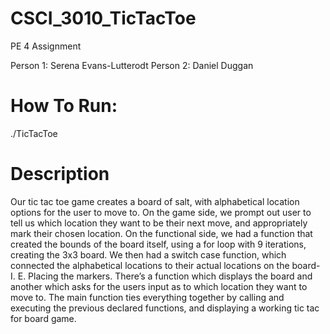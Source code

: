 # CSCI_3010_TicTacToe
PE 4 Assignment

Person 1: Serena Evans-Lutterodt
Person 2: Daniel Duggan

# How To Run:
./TicTacToe

# Description
Our tic tac toe game creates a board of salt, with alphabetical location options for the user to move to. On the game side, we prompt out user to tell us which location they want to be their next move, and appropriately mark their chosen location.
On the functional side, we had a function that created the bounds of the board itself, using a for loop with 9 iterations, creating the 3x3 board. We then had a switch case function, which connected the alphabetical locations to their actual locations on the board- I. E. Placing the markers. There’s a function which displays the board and another which asks for the users input as to which location they want to move to. 
The main function ties everything together by calling and executing the previous declared functions, and displaying a working tic tac for board game.
